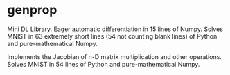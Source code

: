 # genprop
Mini DL Library. Eager automatic differentiation in 15 lines of Numpy. Solves MNIST in 63 extremely short lines (54 not counting blank lines) of Python and pure-mathematical Numpy.

Implements the Jacobian of n-D matrix multiplication and other operations.
Solves MNIST in 54 lines of Python and pure-mathematical Numpy.
